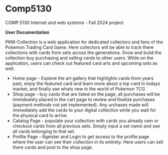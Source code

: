 # Comp5130
COMP.5130 Internet and web systems - Fall 2024 project

**User Documentation**

PKM-Collection is a web application for dedicated collectors and fans of the Pokemon Trading Card Game. Here collectors will be able to track there collections with cards from sets across the generations. Grow and build the collection buy purchasing and selling cards to other users. While on the application, users can check out featured card arts and upcoming sets as well.

- Home page - Explore the art gallery that highlights cards from years past, enjoy the featured card and learn more about a top card in todays market, and finally see whats new in the world of Pokemon TCG
- Shop page - buy cards that are listed on the page, all purchases will be immideately placed in the cart page to review and finalize purchases (payment methods not yet implemented). Any urchases made will immediately add the cards to your digital collection while you wait for the physical card to arrive.
- Catalog Page - populate your collection with cards you already own or checkout cards from all previous sets. Simply input a set name and see all cards belonging to that set.
- Profile Page - Rgeister and Login to get access to the profile page where the user can see their collection in its entirety. Here users can sell there cards and post to the shop page.

  
